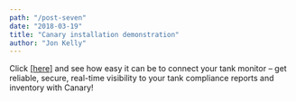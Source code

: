 ```yaml
---
path: "/post-seven" 
date: "2018-03-19"
title: "Canary installation demonstration"
author: "Jon Kelly"
---
```


Click [[here]](https://www.youtube.com/watch?v=QHBcUFKDiCE) and see how easy it can be to connect your tank monitor – get reliable, secure, real-time visibility to your tank compliance reports and inventory with Canary!

